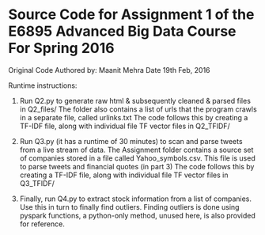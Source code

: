 # Source Code for Assignment 1 of the E6895 Advanced Big Data Course For Spring 2016

Original Code Authored by: 	Maanit Mehra
Date				19th Feb, 2016

Runtime instructions:

1. Run Q2.py to generate raw html & subsequently cleaned & parsed files in Q2_files/
The folder also contains a list of urls that the program crawls in a separate file, called urlinks.txt
The code follows this by creating a TF-IDF file, along with individual file TF vector files in Q2_TFIDF/

2. Run Q3.py (it has a runtime of 30 minutes) to scan and parse tweets from a live stream of data.
The Assignment folder contains a source set of companies stored in a file called Yahoo_symbols.csv. This file is used to parse tweets and financial quotes (in part 3) 
The code follows this by creating a TF-IDF file, along with individual file TF vector files in Q3_TFIDF/

3. Finally, run Q4.py to extract stock information from a list of companies. Use this in turn to finally find outliers.
Finding outliers is done using pyspark functions, a python-only method, unused here, is also provided for reference.
